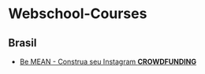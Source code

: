 # Webschool-Courses

## Brasil

- [Be MEAN - Construa seu Instagram **CROWDFUNDING**](https://github.com/Webschool-io/be-mean)
